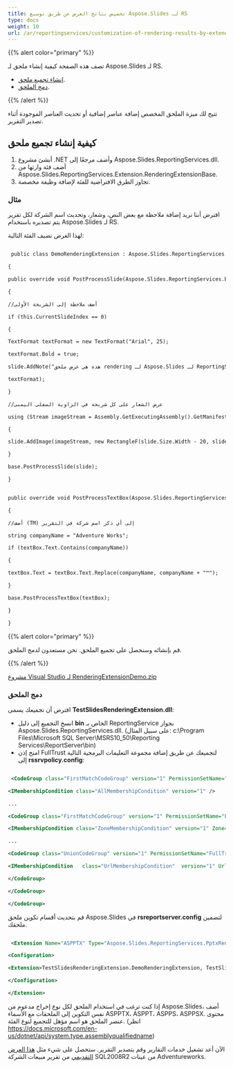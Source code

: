 ```yaml
---
title: تخصيص نتائج العرض عن طريق توسيع Aspose.Slides لـ RS
type: docs
weight: 10
url: /ar/reportingservices/customization-of-rendering-results-by-extending-aspose-slides-for-rs/
---
```


{{% alert color="primary" %}} 

تصف هذه الصفحة كيفية إنشاء ملحق لـ Aspose.Slides لـ RS.

- [إنشاء تجميع ملحق](/slides/ar/reportingservices/customization-of-rendering-results-by-extending-aspose-slides-for-rs/).
- [دمج الملحق](/slides/ar/reportingservices/customization-of-rendering-results-by-extending-aspose-slides-for-rs/).

{{% /alert %}} 

تتيح لك ميزة الملحق المخصص إضافة عناصر إضافية أو تحديث العناصر الموجودة أثناء تصدير التقرير.
## **كيفية إنشاء تجميع ملحق**
1. أنشئ مشروع .NET وأضف مرجعًا إلى Aspose.Slides.ReportingServices.dll.
1. أضف فئة وارثها من Aspose.Slides.ReportingServices.Extension.RenderingExtensionBase.
1. تجاوز الطرق الافتراضية للفئة لإضافة وظيفة مخصصة.
### **مثال**
افترض أننا نريد إضافة ملاحظة مع بعض النص، وشعار، وتحديث اسم الشركة لكل تقرير يتم تصديره باستخدام Aspose.Slides لـ RS.

لهذا الغرض نضيف الفئة التالية:

``` xml

 public class DemoRenderingExtension : Aspose.Slides.ReportingServices.Extension.RenderingExtensionBase

{

public override void PostProcessSlide(Aspose.Slides.ReportingServices.Extension.Slide slide)

{

//أضف ملاحظة إلى الشريحة الأولى

if (this.CurrentSlideIndex == 0)

{

TextFormat textFormat = new TextFormat("Arial", 25);

textFormat.Bold = true;

slide.AddNote("هذه هي عرض ملحق rendering لـ Aspose.Slides لـ ReportingServices",

textFormat);

}

//عرض الشعار على كل شريحة في الزاوية السفلى اليمنى

using (Stream imageStream = Assembly.GetExecutingAssembly().GetManifestResourceStream("TestSlidesRenderingExtension.aspose.slides-for-ssrs-logo.jpg"))

{

slide.AddImage(imageStream, new RectangleF(slide.Size.Width - 20, slide.Size.Height - 20, 15, 15));

}

base.PostProcessSlide(slide);

}


public override void PostProcessTextBox(Aspose.Slides.ReportingServices.Extension.TextBox textBox)

{

//أضف (TM) إلى أي ذكر اسم شركة في التقرير

string companyName = "Adventure Works";

if (textBox.Text.Contains(companyName))

{

textBox.Text = textBox.Text.Replace(companyName, companyName + "™");

}

base.PostProcessTextBox(textBox);

}

}

```

{{% alert color="primary" %}} 

قم بإنشائه وسنحصل على تجميع الملحق. نحن مستعدون لدمج الملحق.

{{% /alert %}} 

[مشروع Visual Studio لـ RenderingExtensionDemo.zip](attachments/10289195/10452998.zip)
### **دمج الملحق**
افترض أن تجميعك يسمى **TestSlidesRenderingExtension.dll**:

- انسخ التجميع إلى دليل **bin** الخاص بـ ReportingService بجوار Aspose.Slides.ReportingServices.dll. (على سبيل المثال: c:\Program Files\Microsoft SQL Server\MSRS10_50\Reporting Services\ReportServer\bin)
- امنح إذن FullTrust لتجميعك عن طريق إضافة مجموعة التعليمات البرمجية التالية إلى **rssrvpolicy.config**:

``` xml

 <CodeGroup class="FirstMatchCodeGroup" version="1" PermissionSetName="Nothing">

<IMembershipCondition class="AllMembershipCondition" version="1" /> 

... 

<CodeGroup class="FirstMatchCodeGroup" version="1" PermissionSetName="Execution" Description="تمنح هذه المجموعة الإذن لتنفيذ شفرة MyComputer. ">

<IMembershipCondition class="ZoneMembershipCondition" version="1" Zone="MyComputer" />

... 

<CodeGroup class="UnionCodeGroup" version="1" PermissionSetName="FullTrust" Name="Aspose.Slides_Extension" Description="تمنح هذه المجموعة الثقة الكاملة لملحق Aspose.Slides لخدمات التقارير.">

<IMembershipCondition	class="UrlMembershipCondition"	version="1" Url="c:\Program Files\Microsoft SQL Server\MSRS10_50\Reporting Services\ReportServer\bin\TestSlidesRenderingExtension.dll" />

</CodeGroup>

</CodeGroup>

</CodeGroup>

```

قم بتحديث أقسام تكوين ملحق Aspose.Slides في **rsreportserver.config** لتضمين ملحقك.

``` xml

 <Extension Name="ASPPTX" Type="Aspose.Slides.ReportingServices.PptxRenderer,Aspose.Slides.ReportingServices">

<Configuration>

<Extension>TestSlidesRenderingExtension.DemoRenderingExtension, TestSlidesRenderingExtension</Extension>

</Configuration>

</Extension>

```

إذا كنت ترغب في استخدام الملحق لكل نوع إخراج مدعوم من Aspose.Slides، أضف نفس التكوين إلى الملحقات مع الأسماء ASPPTX، ASPPT، ASPPS، ASPPSX.
محتوى عنصر الملحق هو اسم مؤهل للتجميع لنوع الفئة. (انظر <https://docs.microsoft.com/en-us/dotnet/api/system.type.assemblyqualifiedname>)

الآن أعد تشغيل خدمات التقارير وقم بتصدير التقرير. ستحصل على شيء مثل [هذا العرض التقديمي](attachments/10289195/10452997.pptx) من تقرير مبيعات الشركة SQL2008R2 من عينات Adventureworks.